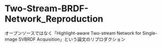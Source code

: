 # Two-Stream-BRDF-Network_Reproduction
オープンソースではなく「Highlight-aware Two-stream Network for Single-image SVBRDF Acquisition」という論文のリプロダクション
